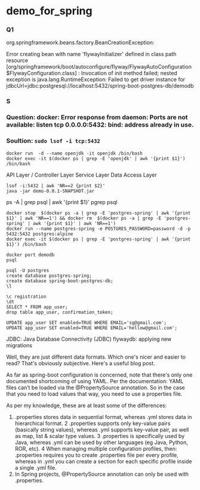 # demo_for_spring


### Q1

org.springframework.beans.factory.BeanCreationException:

Error creating bean with name 'flywayInitializer' defined in class path resource 
[org/springframework/boot/autoconfigure/flyway/FlywayAutoConfiguration$FlywayConfiguration.class]
: Invocation of init method failed; 
nested exception is java.lang.RuntimeException: 
Failed to get driver instance for 
jdbcUrl=jdbc:postgresql://localhost:5432/spring-boot-postgres-db/demodb

### S

### Question: docker: Error response from daemon: Ports are not available: listen tcp 0.0.0.0:5432: bind: address already in use.

### Soultion: `sudo lsof -i tcp:5432`

```
docker run  -d --name openjdk -it openjdk /bin/bash
docker exec -it $(docker ps | grep -E 'openjdk' | awk '{print $1}') /bin/bash
```
API Layer / Controller Layer
Service Layer
Data Access Layer
```
lsof -i:5432 | awk 'NR==2 {print $2}'
java -jar demo-0.0.1-SNAPSHOT.jar
```
ps -A | grep psql | awk '{print $1}'
pgrep psql

```
docker stop  $(docker ps -a | grep -E 'postgres-spring' | awk '{print $1}' | awk 'NR==1') && docker rm  $(docker ps -a | grep -E 'postgres-spring' | awk '{print $1}' | awk 'NR==1')
docker run --name postgres-spring -e POSTGRES_PASSWORD=password -d -p 5432:5432 postgres:alpine
docker exec -it $(docker ps | grep -E 'postgres-spring' | awk '{print $1}') /bin/bash

docker port demodb
psql 
```

```
psql -U postgres
create database postgres-spring;
create database spring-boot-postgres-db;
\l

\c registration
\dt
SELECT * FROM app_user;
drop table app_user, confirmation_token;

UPDATE app_user SET enabled=TRUE WHERE EMAIL='sg@gmail.com';
UPDATE app_user SET enabled=TRUE WHERE EMAIL='hellow@gmail.com';

```

JDBC: Java Database Connectivity (JDBC)
flywaydb: applying new migrations

Well, they are just different data formats. Which one's nicer and easier to read? 
That's obviously subjective. Here's a useful blog post.

As far as spring-boot configuration is concerned, 
note that there's only one documented shortcoming of using YAML. Per the documentation:
YAML files can’t be loaded via the @PropertySource annotation. 
So in the case that you need to load values that way,
you need to use a properties file.


As per my knowledge, these are at least some of the differences:

1. .properties stores data in sequential format, whereas
.yml stores data in hierarchical format.
2 .properties supports only key-value pairs (basically string values), whereas
.yml supports key-value pair, as well as map, list & scalar type values.
3 .properties is specifically used by Java, whereas
.yml can be used by other languages (eg Java, Python, ROR, etc).
4 When managing multiple configuration profiles, then:
.properties requires you to create .properties file per every profile, whereas in
.yml you can create a section for each specific profile inside a single .yml file.
2. In Spring projects, @PropertySource annotation can only be used with .properties.
